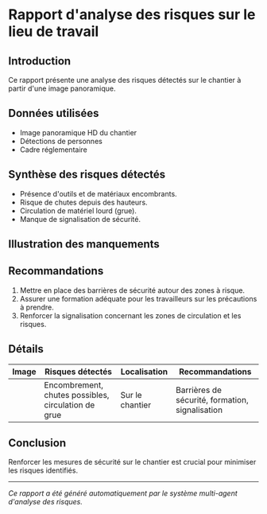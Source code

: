 # Rapport d'analyse des risques sur le lieu de travail

## Introduction
Ce rapport présente une analyse des risques détectés sur le chantier à partir d'une image panoramique.

## Données utilisées
- Image panoramique HD du chantier
- Détections de personnes
- Cadre réglementaire

## Synthèse des risques détectés
- Présence d'outils et de matériaux encombrants.
- Risque de chutes depuis des hauteurs.
- Circulation de matériel lourd (grue).
- Manque de signalisation de sécurité.

## Illustration des manquements
<!-- Insertion d'images annotées ou de schémas -->

## Recommandations
1. Mettre en place des barrières de sécurité autour des zones à risque.
2. Assurer une formation adéquate pour les travailleurs sur les précautions à prendre.
3. Renforcer la signalisation concernant les zones de circulation et les risques.

## Détails
| Image | Risques détectés                       | Localisation          | Recommandations                                   |
|-------|----------------------------------------|-----------------------|---------------------------------------------------|
|       | Encombrement, chutes possibles, circulation de grue | Sur le chantier       | Barrières de sécurité, formation, signalisation    |

## Conclusion
Renforcer les mesures de sécurité sur le chantier est crucial pour minimiser les risques identifiés.

---
*Ce rapport a été généré automatiquement par le système multi-agent d'analyse des risques.*